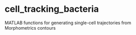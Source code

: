 # cell_tracking_bacteria
MATLAB functions for generating single-cell trajectories from Morphometrics contours
